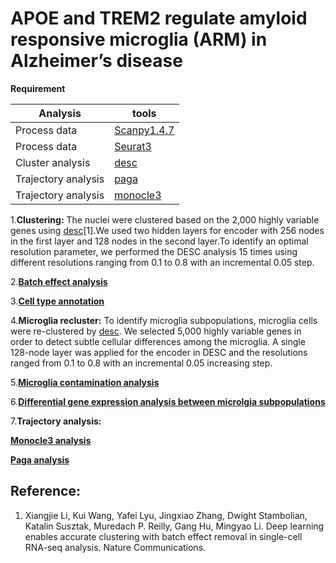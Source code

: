 # APOE and TREM2 regulate amyloid responsive microglia (ARM) in Alzheimer’s disease

**Requirement**

Analysis | tools
------------ | -------------
Process data  | [Scanpy1.4.7](https://icb-scanpy.readthedocs-hosted.com/en/stable/)
Process data  | [Seurat3](https://satijalab.org/seurat/)
Cluster analysis | [desc](https://github.com/eleozzr/desc)
Trajectory analysis  | [paga](https://github.com/theislab/paga)
Trajectory analysis  | [monocle3](https://cole-trapnell-lab.github.io/monocle3/)


1.**Clustering:**
The nuclei were clustered based on the 2,000 highly variable genes using [desc](https://github.com/eleozzr/desc)[1].We used two hidden layers for encoder with 256 nodes in the first layer 
and 128 nodes in the second layer.To identify an optimal resolution parameter, we performed the DESC analysis 15 times 
using different resolutions ranging from 0.1 to 0.8 with an incremental 0.05 step. 

2.[**Batch effect analysis**](docs/batch_effect_analysis.md)

3.[**Cell type annotation**](docs/annotation_cell_type.md)

4.**Microglia recluster:**
To identify microglia subpopulations, microglia cells were re-clustered by [desc](https://github.com/eleozzr/desc). We 
selected 5,000 highly variable genes in order to detect subtle cellular differences among the 
microglia. A single 128-node layer was applied for the encoder in DESC and the resolutions 
ranged from 0.1 to 0.8 with an incremental 0.05 increasing step. 

5.[**Microglia contamination analysis**](docs/Micorglia_contamination.md)

6.[**Differential gene expression analysis between microlgia subpopulations**](docs/DEgenes.md)

7.**Trajectory analysis:**

  [**Monocle3 analysis**](docs/trajectory_monocle3.Rmd)

  [**Paga analysis**](docs/PAGA_analysis.md)


## Reference:
1. Xiangjie Li, Kui Wang, Yafei Lyu, Jingxiao Zhang, Dwight Stambolian, Katalin Susztak, Muredach P. Reilly, Gang
Hu, Mingyao Li. Deep learning enables accurate clustering with batch effect removal in single-cell RNA-seq analysis. Nature Communications.

